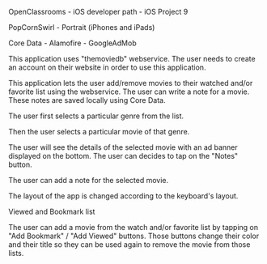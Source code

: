 OpenClassrooms - iOS developer path - iOS Project 9

PopCornSwirl - Portrait (iPhones and iPads)

Core Data - Alamofire - GoogleAdMob

This application uses "themoviedb" webservice. 
The user needs to create an account on their website in order to use this application.

This application lets the user add/remove movies to their watched and/or favorite list using the webservice.
The user can write a note for a movie. These notes are saved locally using Core Data.

The user first selects a particular genre from the list.

Then the user selects a particular movie of that genre.

The user will see the details of the selected movie with an ad banner displayed on the bottom.
The user can decides to tap on the "Notes" button.

The user can add a note for the selected movie.

The layout of the app is changed according to the keyboard's layout.

Viewed and Bookmark list

The user can add a movie from the watch and/or favorite list by tapping on "Add Bookmark" / "Add Viewed" buttons. 
Those buttons change their color and their title so they can be used again to remove the movie from those lists.

